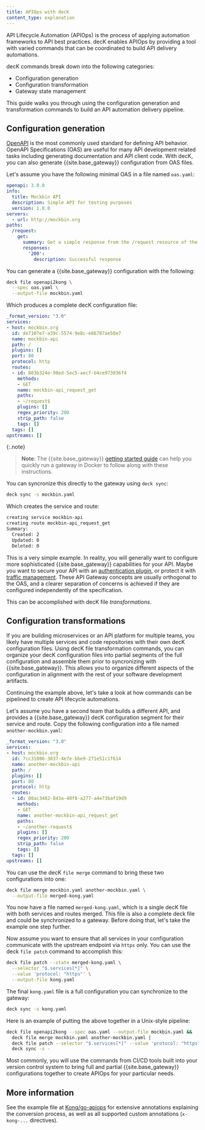 ```yaml
---
title: APIOps with decK 
content_type: explanation
---
```


API Lifecycle Automation (APIOps) is the process of applying 
automation frameworks to API best practices. decK enables APIOps by 
providing a tool with varied commands that can be coordinated to build 
API delivery automations.

decK commands break down into the following categories:

* Configuration generation
* Configuration transformation
* Gateway state management

This guide walks you through using the configuration 
generation and transformation commands to build an API automation delivery pipeline.

## Configuration generation

[OpenAPI](https://swagger.io/specification/) is the most commonly used standard 
for defining API behavior. OpenAPI Specifications (OAS) are useful
for many API development related tasks including generating documentation
and API client code. With decK, you can also generate {{site.base_gateway}}
configuration from OAS files.

Let's assume you have the following minimal OAS in a file named `oas.yaml`:

```yaml
openapi: 3.0.0
info:
  title: Mockbin API
  description: Simple API for testing purposes
  version: 1.0.0
servers:
  - url: http://mockbin.org
paths:
  /request:
    get:
      summary: Get a simple response from the /request resource of the mockbin API
      responses:
        '200':
          description: Successful response
```

You can generate a {{site.base_gateway}} configuration with the following:

```sh
deck file openapi2kong \
  --spec oas.yaml \
  --output-file mockbin.yaml
```

Which produces a complete decK configuration file:

```yaml
_format_version: "3.0"
services:
- host: mockbin.org
  id: de7107e7-a39c-5574-9e8c-e66787ae50e7
  name: mockbin-api
  path: /
  plugins: []
  port: 80
  protocol: http
  routes:
  - id: 803b324e-98ed-5ec5-aecf-b4ce973036f4
    methods:
    - GET
    name: mockbin-api_request_get
    paths:
    - ~/request$
    plugins: []
    regex_priority: 200
    strip_path: false
    tags: []
  tags: []
upstreams: []
```

{:.note}
> **Note**: The {{site.base_gateway}} [getting started guide](/gateway/latest/get-started/) 
can help you quickly run a gateway in Docker to follow along with these instructions.

You can syncronize this directly to the gateway using `deck sync`:

```sh
deck sync -s mockbin.yaml
```

Which creates the service and route:

```sh
creating service mockbin-api
creating route mockbin-api_request_get
Summary:
  Created: 2
  Updated: 0
  Deleted: 0
```

This is a very simple example. In reality, you will generally want to configure more sophisticated {{site.base_gateway}} capabilities 
for your API. Maybe you want to secure your API with an 
[authentication plugin](https://docs.konghq.com/hub/?category=security), 
or protect it with [traffic management](https://docs.konghq.com/hub/?category=traffic-control).
These API Gateway concepts are usually orthogonal to the OAS, and a clearer
separation of concerns is achieved if they are configured independently of the specification.

This can be accomplished with decK file _transformations_. 

## Configuration transformations

If you are building microservices or an API platform for multiple teams, you likely have 
multiple services and code repositories with their own decK configuration files. 
Using decK file transformation commands, you can organize your decK configuration files into partial segments 
of the full configuration and assemble them prior to syncronizing with {{site.base_gateway}}. 
This allows you to organize different aspects of the configuration in alignment with the rest of your
software development artifacts.

Continuing the example above, let's take a look at how commands can be pipelined to create API lifecycle automations.

Let's assume you have a second team that builds a different API, and
provides a {{site.base_gateway}} decK configuration segment for their service and route. Copy the 
following configuration into a file named `another-mockbin.yaml`:

```yaml
_format_version: "3.0"
services:
- host: mockbin.org
  id: 7cc31086-3837-4e7e-bbe9-271e51c1f614 
  name: another-mockbin-api
  path: /
  plugins: []
  port: 80
  protocol: http
  routes:
  - id: 08ac3482-843a-40f8-a277-a4e73baf19d9 
    methods:
    - GET
    name: another-mockbin-api_request_get
    paths:
    - ~/another-request$
    plugins: []
    regex_priority: 200
    strip_path: false
    tags: []
  tags: []
upstreams: []
```

You can use the decK `file merge` command to bring these two configurations into one:

```sh
deck file merge mockbin.yaml another-mockbin.yaml \
  --output-file merged-kong.yaml
``` 

You now have a file named `merged-kong.yaml`, which is a single decK file with both services and routes merged. This file is
also a complete deck file and could be synchronized to a gateway. Before doing that, let's take the example one step further.

Now assume you want to ensure that all services in your configuration communicate with the upstream endpoint 
via `https` only. You can use the deck `file patch` command to accomplish this:

```sh
deck file patch --state merged-kong.yaml \
  --selector "$.services[*]" \
  --value 'protocol: "https"' \
  --output-file kong.yaml
```

The final `kong.yaml` file is a full configuration you can synchronize to the gateway:

```sh
deck sync -s kong.yaml
```

Here is an example of putting the above together in a Unix-style pipeline:

```sh
deck file openapi2kong --spec oas.yaml --output-file mockbin.yaml && 
  deck file merge mockbin.yaml another-mockbin.yaml | 
  deck file patch --selector "$.services[*]" --value 'protocol: "https"' |
  deck sync -s -
```

Most commonly, you will use the commands from CI/CD tools built into your version control system
to bring full and partial {{site.base_gateway}} configurations together to create APIOps for your 
particular needs.

## More information

See the example file at [Kong/go-apiops](https://github.com/Kong/go-apiops/blob/main/docs/learnservice_oas.yaml)
for extensive annotations explaining the conversion process, as well as all supported custom 
annotations (`x-kong-...` directives).
